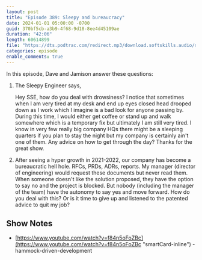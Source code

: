 ```yaml
---
layout: post
title: "Episode 389: Sleepy and bureaucracy"
date: 2024-01-01 05:00:00 -0700
guid: 370bf5cb-a3b9-4f68-9d18-8ee4d45109ae
duration: "42:06"
length: 60614899
file: "https://dts.podtrac.com/redirect.mp3/download.softskills.audio/sse-389.mp3"
categories: episode
enable_comments: true
---
```


In this episode, Dave and Jamison answer these questions:

1. The Sleepy Engineer says,
   
   Hey SSE, how do you deal with drowsiness? I notice that sometimes when I am very tired at my desk and end up eyes closed head drooped down as I work which I imagine is a bad look for anyone passing by. During this time, I would either get coffee or stand up and walk somewhere which is a temporary fix but ultimately I am still very tired. I know in very few really big company HQs there might be a sleeping quarters if you plan to stay the night but my company is certainly ain't one of them. Any advice on how to get through the day?
   Thanks for the great show.

2. After seeing a hyper growth in 2021-2022, our company has become a bureaucratic hell hole. RFCs, PRDs, ADRs, reports. My manager (director of engineering) would request these documents but never read them. When someone doesn't like the solution proposed, they have the option to say no and the project is blocked. But nobody (including the manager of the team) have the autonomy to say yes and move forward. How do you deal with this? Or is it time to give up and listened to the patented advice to quit my job?

## Show Notes
- [https://www.youtube.com/watch?v=f84n5oFoZBc](https://www.youtube.com/watch?v=f84n5oFoZBc "smartCard-inline")  - hammock-driven-development
